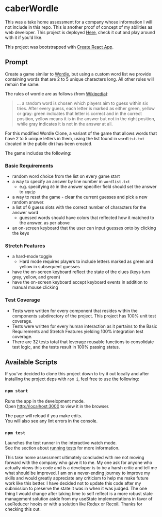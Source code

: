 # caberWordle

This was a take home assessment for a company whose information I will not include in this repo. This is another proof of concept of my abilities as web developer.
This project is deployed [Here](https://caberwordle.vercel.app/), check it out and play around with it if you'd like.

This project was bootstrapped with [Create React App](https://github.com/facebook/create-react-app).

## Prompt

Create a game similar to [Wordle](https://www.nytimes.com/games/wordle/index.html),
but using a custom word list we provide containing words  that are 2 to 5 unique characters long.
All other rules will remain the same.

The rules of wordle are as follows (from [Wikipedia](https://en.wikipedia.org/wiki/Wordle#Gameplay)):

> ... a random word is chosen which players aim to guess within six tries.
> After every guess, each letter is marked as either green, yellow or gray:
> green indicates that letter is correct and in the correct position,
> yellow means it is in the answer but not in the right position,
> while gray indicates it is not in the answer at all.

For this modified Wordle Clone, a variant of the game that allows words that have 2 to 5 unique letters in them, using the list found in `wordlist.txt` (located in the public dir) has been created. 

The game includes the following:

### Basic Requirements

- random word choice from the list on every game start
- a way to specify an answer by line number in `wordlist.txt`
  - e.g. specifying `80` in the answer specifier field should set the answer to `equip`
- a way to reset the game - clear the current guesses and pick a new random answer.
- a list of 6 guess slots with the correct number of characters for the answer word
  - guessed words should have colors that reflected how it matched to the answer, as per above
- an on-screen keyboard that the user can input guesses onto by clicking the keys

### Stretch Features

- a hard-mode toggle
  - Hard mode requires players to include letters marked as green and yellow in subsequent guesses
- have the on-screen keyboard reflect the state of the clues (keys turn grey, yellow, and green)
- have the on-screen keyboard accept keyboard events in addition to manual mouse clicking

### Test Coverage
- Tests were written for every component that resides within the components subdirectory of the project. This project has 100% unit test coverage.
- Tests were written for every human interaction as it pertains to the Basic Requirements and Stretch Features yielding 100% integration test coverage.
- There are 32 tests total that leverage reusable functions to consolidate test logic, and the tests result in 100% passing status.

## Available Scripts

If you've decided to clone this project down to try it out locally and after installing the project deps with `npm i`, feel free to use the following:

### `npm start`

Runs the app in the development mode.\
Open [http://localhost:3000](http://localhost:3000) to view it in the browser.

The page will reload if you make edits.\
You will also see any lint errors in the console.

### `npm test`

Launches the test runner in the interactive watch mode.\
See the section about [running tests](https://facebook.github.io/create-react-app/docs/running-tests) for more information.

This take home assessment ultimately concluded with me not moving forward with the company who gave it to me. My one ask for anyone who actually views this code and is a developer is to be a harsh critic and tell me what should be improved. I am on a never-ending journey to improve my skills and would greatly appreciate any criticism to help me make future work like this better. I have decided not to update this code after my submission to preserve the state it was in when it was judged. The one thing I would change after taking time to self reflect is a more robust state management solution aside from my useState implementations in favor of useReducer hooks or with a solution like Redux or Recoil. Thanks for checking this out. 
